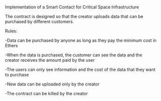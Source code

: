 Implementation of a Smart Contact for Critical Space Infrastructure

The contract is designed so that the creator uploads data that can be purchased by different customers.

Rules:
  
  -Data can be purchased by anyone as long as they pay the minimum cost in Ethers
  
  -When the data is purchased, the customer can see the data and the creator receives the amount paid by the user
  
  -The users can only see information and the cost of the data that they want to purchase
  
  -New data can be uploaded only by the creator
  
  -The contract can be killed by the creator
